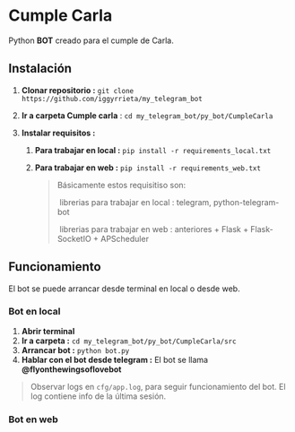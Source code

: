 # Cumple Carla

Python **BOT** creado para el cumple de Carla.


## Instalación

1. **Clonar repositorio :** `git clone https://github.com/iggyrrieta/my_telegram_bot`

2. **Ir a carpeta Cumple carla** : `cd my_telegram_bot/py_bot/CumpleCarla`

3. **Instalar requisitos :**
   
    1. **Para trabajar en local :** `pip install -r requirements_local.txt`
    
    2. **Para trabajar en web :** `pip install -r requirements_web.txt`
    
        > Básicamente estos requisitiso son:
        >
        > ​				librerias para trabajar en local : telegram, python-telegram-bot
        >
        > ​				librerias para trabajar en web : anteriores + Flask + Flask-SocketIO + APScheduler


## Funcionamiento

El bot se puede arrancar desde terminal en local o desde web.


### Bot en local

1. **Abrir terminal**
2. **Ir a carpeta :** `cd my_telegram_bot/py_bot/CumpleCarla/src`
3. **Arrancar bot :** `python bot.py`
4. **Hablar con el bot desde telegram :** El bot se llama **@flyonthewingsoflovebot**

> Observar logs en `cfg/app.log`, para seguir funcionamiento del bot. El log contiene info de la última sesión.

### Bot en web